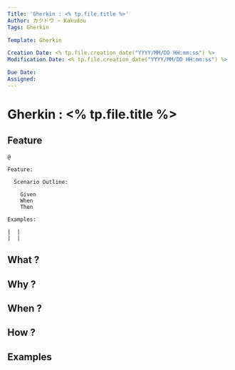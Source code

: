 ```yaml
---
Title: 'Gherkin : <% tp.file.title %>'
Author: カクドウ ~ Kakudou
Tags: Gherkin

Template: Gherkin

Creation Date: <% tp.file.creation_date("YYYY/MM/DD HH:mm:ss") %>
Modification Date: <% tp.file.creation_date("YYYY/MM/DD HH:mm:ss") %>

Due Date:
Assigned: 
---
```


# Gherkin : <% tp.file.title %>
 
## Feature
 
```gherkin
@

Feature: 

  Scenario Outline: 
  
    Given  
    When   
    Then   

Examples:

|  |  
|  |
```

## What ?

## Why ?

## When ?

## How ?

## Examples
